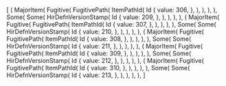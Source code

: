 [
    (
        MajorItem(
            Fugitive(
                FugitivePath(
                    ItemPathId(
                        Id {
                            value: 306,
                        },
                    ),
                ),
            ),
        ),
        Some(
            Some(
                HirDefnVersionStamp(
                    Id {
                        value: 209,
                    },
                ),
            ),
        ),
    ),
    (
        MajorItem(
            Fugitive(
                FugitivePath(
                    ItemPathId(
                        Id {
                            value: 307,
                        },
                    ),
                ),
            ),
        ),
        Some(
            Some(
                HirDefnVersionStamp(
                    Id {
                        value: 210,
                    },
                ),
            ),
        ),
    ),
    (
        MajorItem(
            Fugitive(
                FugitivePath(
                    ItemPathId(
                        Id {
                            value: 308,
                        },
                    ),
                ),
            ),
        ),
        Some(
            Some(
                HirDefnVersionStamp(
                    Id {
                        value: 211,
                    },
                ),
            ),
        ),
    ),
    (
        MajorItem(
            Fugitive(
                FugitivePath(
                    ItemPathId(
                        Id {
                            value: 309,
                        },
                    ),
                ),
            ),
        ),
        Some(
            Some(
                HirDefnVersionStamp(
                    Id {
                        value: 212,
                    },
                ),
            ),
        ),
    ),
    (
        MajorItem(
            Fugitive(
                FugitivePath(
                    ItemPathId(
                        Id {
                            value: 310,
                        },
                    ),
                ),
            ),
        ),
        Some(
            Some(
                HirDefnVersionStamp(
                    Id {
                        value: 213,
                    },
                ),
            ),
        ),
    ),
]